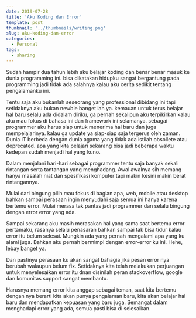 ```yaml
---
date: 2019-07-28
title: 'Aku Koding dan Error'
template: post
thumbnail: '../thumbnails/writing.png'
slug: aku-koding-dan-error
categories:
  - Personal
tags:
  - sharing
---
```


Sudah hampir dua tahun lebih aku belajar koding dan benar benar masuk ke dunia programming ini. bisa dikatakan hidupku sangat bergantung pada programming jadi tidak ada salahnya kalau aku cerita sedikit tentang pengalamanku ini. 

Tentu saja aku bukanlah seseorang yang professional dibidang ini tapi setidaknya aku bukan newbie banget lah ya. kemauan untuk terus belajar hal baru selalu ada didalam diriku, ga pernah sekalipun aku terpikirkan kalau aku mau fokus di bahasa ini dan framework ini selamanya. sebagai programmer aku harus siap untuk menerima hal baru dan juga mempelajarinya. kalau ga update ya siap-siap saja tergerus oleh zaman. Dunia IT berbeda dengan dunia agama yang tidak ada istilah obsollete atau deprecated. apa yang kita pelajari sekarang bisa jadi beberapa waktu kedepan sudah menjadi hal yang kuno. 

Dalam menjalani hari-hari sebagai programmer tentu saja banyak sekali rintangan serta tantangan yang menghadang. Awal awalnya sih memang hanya masalah niat dan spesifikasi komputer tapi makin kesini makin berat rintangannya. 

Mulai dari bingung pilih mau fokus di bagian apa, web, mobile atau desktop bahkan sampai perasaan ingin menyudahi saja semua ini hanya karena bertemu error. Mulai merasa tak pantas jadi programmer dan selalu bingung dengan error error yang ada. 

Sampai sekarang aku masih merasakan hal yang sama saat bertemu error pertamaku, rasanya selalu penasaran bahkan sampai tak bisa tidur kalau error itu belum selesai. Mungkin ada yang pernah mengalami apa yang ku alami juga. Bahkan aku pernah bermimpi dengan error-error ku ini. Hehe, lebay banget ya. 

Dan pastinya perasaan ku akan sangat bahagia jika pesan error nya berubah walaupun belum fix. Setidaknya kita telah melakukan perjuangan untuk menyelesaikan error itu dnan disinilah peran stackoverflow, google dan komunitas support sangat membantu. 

Harusnya memang error kita anggap sebagai teman, saat kita bertemu dengan nya berarti kita akan punya pengalaman baru, kita akan belajar hal baru dan mendapatkan kepuasan yang baru juga. Semangat dalam menghadapi error yang ada, semua pasti bisa di selesaikan. 